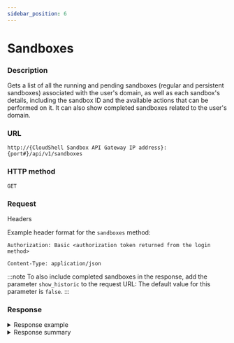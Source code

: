 ```yaml
---
sidebar_position: 6
---
```


# Sandboxes

### Description

Gets a list of all the running and pending sandboxes (regular and persistent sandboxes) associated with the user's domain, as well as each sandbox's details, including the sandbox ID and the available actions that can be performed on it. It can also show completed sandboxes related to the user's domain.

### URL

`http://{CloudShell Sandbox API Gateway IP address}:{port#}/api/v1/sandboxes`

### HTTP method

`GET`

### Request

<summary>Headers</summary>

Example header format for the `sandboxes` method:

`Authorization: Basic <authorization token returned from the login method>`

`Content-Type: application/json`

:::note
To also include completed sandboxes in the response, add the parameter `show_historic` to the request URL:
The default value for this parameter is `false`.
:::

### Response

<details>
<summary>Response example</summary>

The `sandboxes` method returns a list of all the sandboxes and the actions that can be performed on each sandbox.

```javascript
[
   {
      "name":"Test Blprnt2",
      "id":"11491c80-6f79-4e9c-b592-78242c6dc698",
      "description":"This is a list of sandboxes in this user domain",
      "state":"Ready",
      "blueprint":{
         "name":"Test Blprnt2""id":"2f4c972b-5c64-4b08-bae4-73408d7b171d"
      }"_links":{
         "self":{
            "href":"/sandboxes/11491c80-6f79-4e9c-b592-78242c6dc698",
            "method":"GET""</code><MadCap":"conditionalText MadCap":"conditions=""REST-API.REST API&#160;V1"">""name":"get a sandbox' details",
            "templated":"true</code></MadCap":"conditionalText><code class=""language-javascript"">"
         },
         "</code><MadCap":"conditionalText MadCap":"conditions=""REST-API.REST API&#160;V2"">""components":{
            "href":"/sandboxes/11491c80-6f79-4e9c-b592-78242c6dc698/components",
            "method":"GET""</code></MadCap":"conditionalText>"
         },
         "stop":{
            "href":"/sandboxes/11491c80-6f79-4e9c-b592-78242c6dc698/stop",
            "method":"POST""</code><MadCap":"conditionalText MadCap":"conditions=""REST-API.REST API&#160;V1"">""name":"stop a sandbox",
            "templated":"true</code></MadCap":"conditionalText>"
         },
         "all":{
            "href":"/sandboxes",
            "method":"GET""</code></pre><pre xml":"space=""preserve"">""name":"get all sandboxes"
         }
      }
   }
]
```

</details>

<details>
<summary>Response summary</summary>

The response output properties of the `sandboxes` method are described in the following table.

| Property | Sub Property | Description/Comments |
| --- | --- | --- |
| `name` |   | The name of the sandbox. `(string)` |
| `id` |   | The ID of the sandbox. `(string)` |
| `description` |   | A text description of the sandbox. `(string)` |
| `state` |   | The current state of the sandbox. Possible values: Pending, Setup, Ready, Teardown, Error, Ended. `(string)` |
| `blueprint` |   | The details of the sandbox's blueprint `(Array)` |
|   | `name` | The name of the blueprint `(string)` |
|   | `id` | The id of the blueprint `(string)` |
| `_links` |   | The actions that can be performed on a sandbox in the user's domain: |
|   | `self` | Provides a link to get a specific sandbox's details per specified sandbox ID via a `GET` request. |
|   | `stop` | Provides a link to end an active sandbox per specified sandbox ID via a `POST` request. |
|   | `all` | Provides a link to get all available sandboxes according to the user's domain via a `GET` request. |

</details>